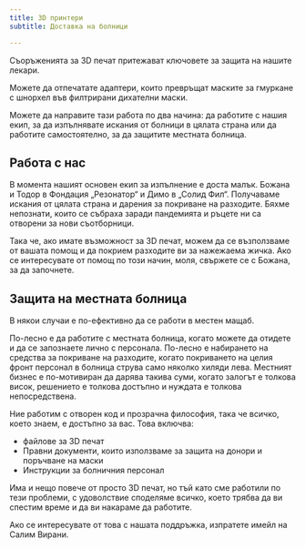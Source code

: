 ```yaml
---
title: 3D принтери
subtitle: Доставка на болници

---
```

Съоръженията за 3D печат притежават ключовете за защита на нашите лекари.

Можете да отпечатате адаптери, които превръщат маските за гмуркане с шнорхел във филтрирани дихателни маски.

Можете да направите тази работа по два начина: да работите с нашия екип, за да изпълнявате искания от болници в цялата страна или да работите самостоятелно, за да защитите местната болница.

## Работа с нас

В момента нашият основен екип за изпълнение е доста малък. Божана и Тодор в Фондация „Резонатор“ и Димо в „Солид Фил“. Получаваме искания от цялата страна и дарения за покриване на разходите. Бяхме непознати, които се събраха заради пандемията и ръцете ни са отворени за нови съотборници.

Така че, ако имате възможност за 3D печат, можем да се възползваме от вашата помощ и да покрием разходите ви за нажежаема жичка. Ако се интересувате от помощ по този начин, моля, свържете се с Божана, за да започнете.

## Защита на местната болница

В някои случаи е по-ефективно да се работи в местен мащаб.

По-лесно е да работите с местната болница, когато можете да отидете и да се запознаете лично с персонала. По-лесно е набирането на средства за покриване на разходите, когато покриването на целия фронт персонал в болница струва само няколко хиляди лева. Местният бизнес е по-мотивиран да дарява такива суми, когато залогът е толкова висок, решението е толкова достъпно и нуждата е толкова непосредствена.

Ние работим с отворен код и прозрачна философия, така че всичко, което знаем, е достъпно за вас. Това включва:

* файлове за 3D печат
* Правни документи, които използваме за защита на донори и поръчване на маски
* Инструкции за болничния персонал

Има и нещо повече от просто 3D печат, но тъй като сме работили по тези проблеми, с удоволствие споделяме всичко, което трябва да ви спестим време и да ви накараме да работите.

Ако се интересувате от това с нашата поддръжка, изпратете имейл на Салим Вирани.